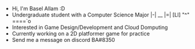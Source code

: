 - Hi, I'm Basel Allam :D
- Undergraduate student with a Computer Science Major 
     |-|  __
     |=| [Ll]
     "^" ====`o
- Interested in Game Design/Development and Cloud Domputing
- Currently working on a 2D platformer game for practice
- Send me a message on discord BA#8350

<!---
BOLT-7/BOLT-7 is a ✨ special ✨ repository because its `README.md` (this file) appears on your GitHub profile.
You can click the Preview link to take a look at your changes.
--->
